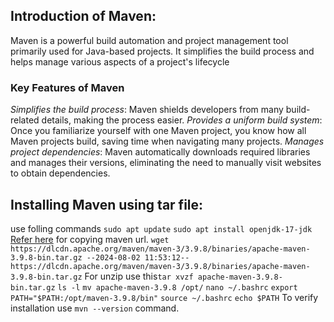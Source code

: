 ## **Introduction of Maven:**
Maven is a powerful build automation and project management tool primarily used for Java-based projects. It simplifies the build process and helps manage various aspects of a project's lifecycle
### Key Features of Maven
*Simplifies the build process*: Maven shields developers from many build-related details, making the process easier.
*Provides a uniform build system*: Once you familiarize yourself with one Maven project, you know how all Maven projects build, saving time when navigating many projects.
*Manages project dependencies*: Maven automatically downloads required libraries and manages their versions, eliminating the need to manually visit websites to obtain dependencies.
## Installing Maven using tar file:

use folling commands
`sudo apt update`
`sudo apt install openjdk-17-jdk`
[Refer here](https://maven.apache.org/download.cgi) for copying maven url.
`wget https://dlcdn.apache.org/maven/maven-3/3.9.8/binaries/apache-maven-3.9.8-bin.tar.gz
--2024-08-02 11:53:12--  https://dlcdn.apache.org/maven/maven-3/3.9.8/binaries/apache-maven-3.9.8-bin.tar.gz`
For unzip use this`tar xvzf apache-maven-3.9.8-bin.tar.gz`
`ls -l`
 `mv apache-maven-3.9.8 /opt/`
 `nano ~/.bashrc`
 `export PATH="$PATH:/opt/maven-3.9.8/bin"`
 `source ~/.bashrc`
 `echo $PATH`
 To verify installation use `mvn --version` command.
